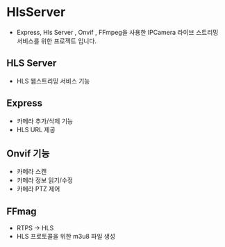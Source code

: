 # HlsServer
- Express, Hls Server , Onvif , FFmpeg을 사용한 IPCamera 라이브 스트리밍 서비스를 위한 프로젝트 입니다.

## HLS Server
- HLS 웹스트리밍 서비스 기능

## Express
- 카메라 추가/삭제 기능
- HLS URL 제공

## Onvif 기능
- 카메라 스캔
- 카메라 정보 읽기/수정
- 카메라 PTZ 제어

## FFmag
- RTPS -> HLS
- HLS 프로토콜을 위한 m3u8 파일 생성

